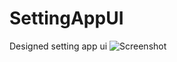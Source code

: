 # SettingAppUI
Designed setting app ui
![Screenshot](https://github.com/sourav2002/SettingAppUI/settingapp.jpg?raw=true)
